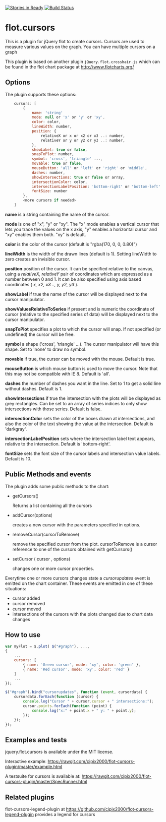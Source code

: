[![Stories in Ready](https://badge.waffle.io/cipix2000/flot-cursors-plugin.png?label=ready&title=Ready)](https://waffle.io/cipix2000/flot-cursors-plugin) [![Build Status](https://travis-ci.org/cipix2000/flot-cursors-plugin.svg?branch=master)](https://travis-ci.org/cipix2000/flot-cursors-plugin)

flot.cursors
============

This is a plugin for jQuery flot to create cursors. Cursors are used to measure various values on the graph. You can have multiple cursors on a graph

This plugin is based on another plugin `jQuery.flot.crosshair.js` which can be found in the flot chart package at <http://www.flotcharts.org/>

Options
-------

The plugin supports these options:

```javascript
    cursors: [
        {
            name: 'string'
            mode: null or 'x' or 'y' or 'xy',
            color: color,
            lineWidth: number,
            position: {
                relativeX or x or x2 or x3 ..: number,
                relativeY or y or y2 or y3 ..: number,
            },
            showLabel: true or false,
            snapToPlot: number,
            symbol: 'cross', 'triangle' ...,
            movable: true or false,
            mouseButton: 'all' or 'left' or 'right' or 'middle',
            dashes: number,
            showIntersections: true or false or array,
            intersectionColor: color,
            intersectionLabelPosition: 'bottom-right' or 'bottom-left' or 'top-right' or 'top-left',
            fontSize: number
        },
        <more cursors if needed>
    ]
```

**name** is a string containing the name of the cursor.

**mode** is one of "x", "y" or "xy". The "x" mode enables a vertical cursor that lets you trace the values on the x axis, "y" enables a horizontal cursor and "xy" enables them both. "xy" is default.

**color** is the color of the cursor (default is "rgba(170, 0, 0, 0.80)")

**lineWidth** is the width of the drawn lines (default is 1). Setting lineWidth to zero creates an invisible cursor.

**position** position of the cursor. It can be specified relative to the canvas, using a *relativeX, relativeY* pair of coordinates which are expressed as a number between 0 and 1. It can be also specified using axis based coordinates ( *x, x2, x3 .., y, y2, y3* ).

**showLabel** if true the name of the cursor will be displayed next to the cursor manipulator.

**showValuesRelativeToSeries** if present and is numeric the coordinate of cursor (relative to the specified series of data) will be displayed next to the cursor manipulator.

**snapToPlot** specifies a plot to which the cursor will snap. If not specified (or undefined) the cursor will be free.

**symbol** a shape ('cross', 'triangle' ...). The cursor manipulator will have this shape. Set to 'none' to draw no symbol.

**movable** if true, the cursor can be moved with the mouse. Default is true.

**mouseButton** is which mouse button is used to move the cursor. Note that this may not be compatible with IE 8. Default is 'all'.

**dashes** the number of dashes you want in the line. Set to 1 to get a solid line without dashes. Default is 1.

**showIntersections** if true the intersection with the plots will be displayed as grey rectangles. Can be set to an array of series indices to only show intersections with those series. Default is false.

**intersectionColor** sets the color of the boxes drawn at intersections, and also the color of the text showing the value at the intersection. Default is 'darkgray'.

**intersectionLabelPosition** sets where the intersection label text appears, relative to the intersection. Default is 'bottom-right'.

**fontSize** sets the font size of the cursor labels and intersection value labels. Default is 10.


Public Methods and events
-------------------------


The plugin adds some public methods to the chart:

* getCursors()

    Returns a list containing all the cursors

* addCursor(options)

    creates a new cursor with the parameters specified in options.

* removeCursor(cursorToRemove)

    remove the specified cursor from the plot. cursorToRemove is a cursor
    reference to one of the cursors obtained with getCursors()

* setCursor ( cursor , options)

    changes one or more cursor properties.

Everytime one or more cursors changes state a *cursorupdates* event is emitted on the chart container.
These events are emitted in one of these situations:

* cursor added
* cursor removed
* cursor moved
* intersections of the cursors with the plots changed due to chart data changes


How to use
----------

```javascript
var myFlot = $.plot( $("#graph"), ...,
{
    ...
    cursors: [
        { name: 'Green cursor', mode: 'xy', color: 'green' },
        { name: 'Red cursor', mode: 'xy', color: 'red' }
    ]
    ...
});

$("#graph").bind("cursorupdates", function (event, cursordata) {
    cursordata.forEach(function (cursor) {
        console.log("Cursor " + cursor.cursor + " intersections:");
        cursor.points.forEach(function (point) {
            console.log("x:" + point.x + " y: " + point.y);
        });
    });
});
```    

Examples and tests
------------------

jquery.flot.cursors is available under the MIT license.

Interactive example: <https://rawgit.com/cipix2000/flot-cursors-plugin/master/example.html>

A testsuite for cursors is available at: <https://rawgit.com/cipix2000/flot-cursors-plugin/master/SpecRunner.html>

Related plugins
---------------

flot-cursors-legend-plugin at <https://github.com/cipix2000/flot-cursors-legend-plugin> provides a legend for cursors
